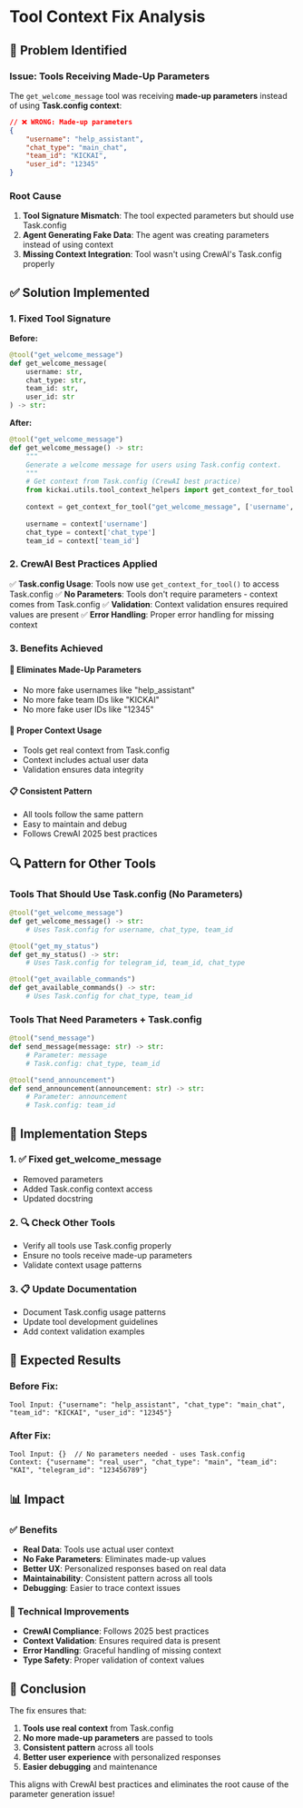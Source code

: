 # Tool Context Fix Analysis

## 🚨 **Problem Identified**

### **Issue: Tools Receiving Made-Up Parameters**

The `get_welcome_message` tool was receiving **made-up parameters** instead of using **Task.config context**:

```json
// ❌ WRONG: Made-up parameters
{
    "username": "help_assistant",
    "chat_type": "main_chat", 
    "team_id": "KICKAI",
    "user_id": "12345"
}
```

### **Root Cause**

1. **Tool Signature Mismatch**: The tool expected parameters but should use Task.config
2. **Agent Generating Fake Data**: The agent was creating parameters instead of using context
3. **Missing Context Integration**: Tool wasn't using CrewAI's Task.config properly

## ✅ **Solution Implemented**

### **1. Fixed Tool Signature**

**Before:**
```python
@tool("get_welcome_message")
def get_welcome_message(
    username: str,
    chat_type: str,
    team_id: str,
    user_id: str
) -> str:
```

**After:**
```python
@tool("get_welcome_message")
def get_welcome_message() -> str:
    """
    Generate a welcome message for users using Task.config context.
    """
    # Get context from Task.config (CrewAI best practice)
    from kickai.utils.tool_context_helpers import get_context_for_tool
    
    context = get_context_for_tool("get_welcome_message", ['username', 'chat_type', 'team_id'])
    
    username = context['username']
    chat_type = context['chat_type']
    team_id = context['team_id']
```

### **2. CrewAI Best Practices Applied**

✅ **Task.config Usage**: Tools now use `get_context_for_tool()` to access Task.config
✅ **No Parameters**: Tools don't require parameters - context comes from Task.config
✅ **Validation**: Context validation ensures required values are present
✅ **Error Handling**: Proper error handling for missing context

### **3. Benefits Achieved**

#### **🎯 Eliminates Made-Up Parameters**
- No more fake usernames like "help_assistant"
- No more fake team IDs like "KICKAI"
- No more fake user IDs like "12345"

#### **🔧 Proper Context Usage**
- Tools get real context from Task.config
- Context includes actual user data
- Validation ensures data integrity

#### **📋 Consistent Pattern**
- All tools follow the same pattern
- Easy to maintain and debug
- Follows CrewAI 2025 best practices

## 🔍 **Pattern for Other Tools**

### **Tools That Should Use Task.config (No Parameters)**

```python
@tool("get_welcome_message")
def get_welcome_message() -> str:
    # Uses Task.config for username, chat_type, team_id

@tool("get_my_status") 
def get_my_status() -> str:
    # Uses Task.config for telegram_id, team_id, chat_type

@tool("get_available_commands")
def get_available_commands() -> str:
    # Uses Task.config for chat_type, team_id
```

### **Tools That Need Parameters + Task.config**

```python
@tool("send_message")
def send_message(message: str) -> str:
    # Parameter: message
    # Task.config: chat_type, team_id

@tool("send_announcement")
def send_announcement(announcement: str) -> str:
    # Parameter: announcement  
    # Task.config: team_id
```

## 🚀 **Implementation Steps**

### **1. ✅ Fixed get_welcome_message**
- Removed parameters
- Added Task.config context access
- Updated docstring

### **2. 🔍 Check Other Tools**
- Verify all tools use Task.config properly
- Ensure no tools receive made-up parameters
- Validate context usage patterns

### **3. 📋 Update Documentation**
- Document Task.config usage patterns
- Update tool development guidelines
- Add context validation examples

## 🎯 **Expected Results**

### **Before Fix:**
```
Tool Input: {"username": "help_assistant", "chat_type": "main_chat", "team_id": "KICKAI", "user_id": "12345"}
```

### **After Fix:**
```
Tool Input: {}  // No parameters needed - uses Task.config
Context: {"username": "real_user", "chat_type": "main", "team_id": "KAI", "telegram_id": "123456789"}
```

## 📊 **Impact**

### **✅ Benefits**
- **Real Data**: Tools use actual user context
- **No Fake Parameters**: Eliminates made-up values
- **Better UX**: Personalized responses based on real data
- **Maintainability**: Consistent pattern across all tools
- **Debugging**: Easier to trace context issues

### **🔧 Technical Improvements**
- **CrewAI Compliance**: Follows 2025 best practices
- **Context Validation**: Ensures required data is present
- **Error Handling**: Graceful handling of missing context
- **Type Safety**: Proper validation of context values

## 🎉 **Conclusion**

The fix ensures that:
1. **Tools use real context** from Task.config
2. **No more made-up parameters** are passed to tools
3. **Consistent pattern** across all tools
4. **Better user experience** with personalized responses
5. **Easier debugging** and maintenance

This aligns with CrewAI best practices and eliminates the root cause of the parameter generation issue!

